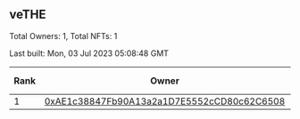## veTHE

Total Owners: 1, Total NFTs: 1

Last built: Mon, 03 Jul 2023 05:08:48 GMT

| Rank | Owner | Voting Power | Influence | NFTs Id |
| --- | --- | --- | --- | --- |
  | 1 | [0xAE1c38847Fb90A13a2a1D7E5552cCD80c62C6508](https://debank.com/profile/0xAE1c38847Fb90A13a2a1D7E5552cCD80c62C6508?chain=bsc) | 2,399,742.013 | 4.17458% | 1 |